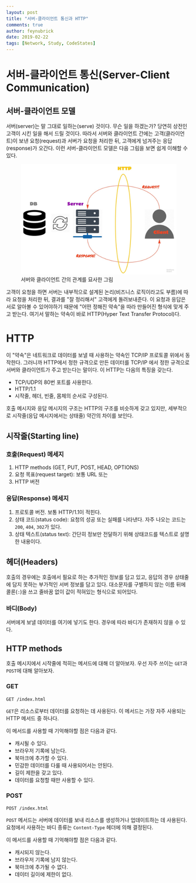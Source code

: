 ```yaml
---
layout: post
title: "서버-클라이언트 통신과 HTTP"
comments: true
author: feynubrick
date: 2019-02-22
tags: [Network, Study, CodeStates]
---
```


# 서버-클라이언트 통신(Server-Client Communication)

## 서버-클라이언트 모델

서버(server)는 말 그대로 일하는(serve) 것이다.
무슨 일을 하겠는가?
당연히 상전인 고객이 시킨 일을 해서 드릴 것이다.
따라서 서버와 클라이언트 간에는 고객(클라이언트)이 보낸 요청(request)과 서버가 요청을 처리한 뒤, 고객에게 넘겨주는 응답(response)가 오간다.
이런 서버-클라이언트 모델은 다음 그림을 보면 쉽게 이해할 수 있다.

<figure>
  <img src="/assets/server-client-model.jpg" alt="serverclientmodel"/>
  <figcaption>서버와 클라이언트 간의 관계를 묘사한 그림</figcaption>
</figure>

고객이 요청을 하면 서버는 내부적으로 설계된 논리(비즈니스 로직이라고도 부름)에 따라 요청을 처리한 뒤, 결과를 "잘 정리해서" 고객에게 돌려보내준다.
이 요청과 응답은 서로 알아볼 수 있어야하기 때문에 "어떤 정해진 약속"을 따라 만들어진 형식에 맞게 주고 받는다.
여기서 말하는 약속이 바로 HTTP(Hyper Text Transfer Protocol)다.

# HTTP

이 "약속"은 네트워크로 데이터를 보낼 때 사용하는 약속인 TCP/IP 프로토콜 위에서 동작한다.
그러니까 HTTP에서 정한 규격으로 만든 데이터를 TCP/IP 에서 정한 규격으로 서버와 클라이언트가 주고 받는다는 말이다.
이 HTTP는 다음의 특징을 갖는다.

- TCP/UDP의 80번 포트를 사용한다.
- HTTP/1.1
- 시작줄, 헤더, 빈줄, 몸체의 순서로 구성된다.

호출 메시지와 응답 메시지의 구조는 HTTP의 구조를 비슷하게 갖고 있지만,
세부적으로 시작줄(응답 메시지에서는 상태줄) 약간의 차이를 보인다.

## 시작줄(Starting line)

### 호출(Request) 메세지

1. HTTP methods (GET, PUT, POST, HEAD, OPTIONS)
2. 요청 목표(request target): 보통 URL 또는 
3. HTTP 버전

### 응답(Response) 메세지

1. 프로토콜 버전. 보통 HTTP/1.1이 적힌다.
2. 상태 코드(status code): 요청의 성공 또는 실패를 나타낸다. 자주 나오는 코드는 `200`, `404`, `302`가 있다.
3. 상태 텍스트(status text): 간단히 정보만 전달하기 위해 상태코드를 텍스트로 설명한 내용이다.

## 헤더(Headers)

호출의 경우에는 호출에서 필요로 하는 추가적인 정보를 담고 있고, 응답의 경우 상태줄에 담지 못하는 부가적인 서버 정보를 담고 있다.
대소문자를 구별하지 않는 이름 뒤에 콜론(`:`)을 쓰고 줄바꿈 없이 값이 적혀있는 형식으로 되어있다.

### 바디(Body)

서버에게 보낼 데이터를 여기에 넣기도 한다.
경우에 따라 바디가 존재하지 않을 수 있다.

## HTTP methods

호출 메시지에서 시작줄에 적히는 메서드에 대해 더 알아보자.
우선 자주 쓰이는 `GET`과 `POST`에 대해 알아보자.

### GET

```
GET /index.html
```

`GET`은 리소스로부터 데이터를 요청하는 데 사용된다.
이 메서드는 가장 자주 사용되는 HTTP 메서드 중 하나다.

이 메서드를 사용할 때 기억해야할 점은 다음과 같다.

- 캐시될 수 있다.
- 브라우저 기록에 남는다.
- 북마크에 추가할 수 있다.
- 민감한 데이터를 다룰 때 사용되어서는 안된다.
- 길이 제한을 갖고 있다.
- 데이터를 요청할 때만 사용할 수 있다.

### POST

```
POST /index.html
```

`POST` 메서드는 서버에 데이터를 보내 리소스를 생성하거나 업데이트하는 데 사용된다.
요청에서 사용하는 바디 종류는 `Content-Type` 헤더에 의해 결정된다.

이 메서드를 사용할 때 기억해야할 점은 다음과 같다.

- 캐시되지 않는다.
- 브라우저 기록에 남지 않는다.
- 북마크에 추가될 수 없다.
- 데이터 길이에 제한이 없다.